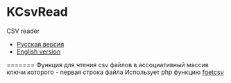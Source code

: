 KCsvRead
========

CSV reader

* [Pусская версия](README.md)
* [English version](README.en.md)

=======
Функция для чтения csv файлов в ассоциативный массив ключи которого - первая строка файла
Использует php функцию [fgetcsv](http://www.php.net/manual/ru/function.fgetcsv.php)
